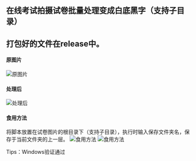 ## 在线考试拍摄试卷批量处理变成白底黑字（支持子目录）

## 打包好的文件在release中。

#### 原图片
![原图片](https://s3.bmp.ovh/imgs/2022/06/08/60ca8f5ab2ef69ed.jpg)
#### 处理后
![处理后](https://s3.bmp.ovh/imgs/2022/06/08/73ecea92cc999a1b.jpg)

#### 食用方法
将脚本放置在试卷图片的根目录下（支持子目录），执行时输入保存文件夹名，保存于当前文件夹的上一层。
![食用方法](https://s3.bmp.ovh/imgs/2022/06/08/0051680866ac73be.png)
![食用方法](https://s3.bmp.ovh/imgs/2022/06/08/52b516770f946af8.png)

Tips：Windows验证通过
